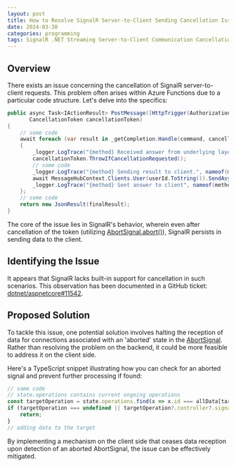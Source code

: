 ```yaml
---
layout: post
title: How to Resolve SignalR Server-to-Client Sending Cancellation Issue
date: 2024-03-30
categories: programming
tags: SignalR .NET Streaming Server-to-Client Communication Cancellation Issue
---
```


## Overview

There exists an issue concerning the cancellation of SignalR server-to-client requests. This problem often arises within Azure Functions due to a particular code structure. Let's delve into the specifics:

```csharp
public async Task<IActionResult> PostMessage([HttpTrigger(AuthorizationLevel.Function, "post", Route = "{userId}/data")] HttpRequestData req, Guid userId,
       CancellationToken cancellationToken)
{
    // some code
    await foreach (var result in _getCompletion.Handle(command, cancellationToken))
    {
        _logger.LogTrace("{method} Received answer from underlying layer: {completinResult.Content}.", nameof(method), result.Content);
        cancellationToken.ThrowIfCancellationRequested();
        // some code
        _logger.LogTrace("{method} Sending result to client.", nameof(method));
        await MessageHubContext.Clients.User(userId.ToString()).SendAsync(NewPartOfResultReceived, result, cancellationToken);
        _logger.LogTrace("{method} Sent answer to client", nameof(method));
    };
    // some code
    return new JsonResult(finalResult);
}
```

The core of the issue lies in SignalR's behavior, wherein even after cancellation of the token (utilizing [AbortSignal.abort()](https://developer.mozilla.org/en-US/docs/Web/API/AbortSignal/abort_static)), SignalR persists in sending data to the client.

## Identifying the Issue

It appears that SignalR lacks built-in support for cancellation in such scenarios. This observation has been documented in a GitHub ticket: [dotnet/aspnetcore#11542](https://github.com/dotnet/aspnetcore/issues/11542).

## Proposed Solution

To tackle this issue, one potential solution involves halting the reception of data for connections associated with an 'aborted' state in the [AbortSignal](https://developer.mozilla.org/en-US/docs/Web/API/AbortSignal). Rather than resolving the problem on the backend, it could be more feasible to address it on the client side.

Here's a TypeScript snippet illustrating how you can check for an aborted signal and prevent further processing if found:

```ts
// some code
// state.operations contains current ongoing operations
const targetOperation = state.operations.find(x => x.id === allData[targetData].operationId);
if (targetOperation === undefined || targetOperation?.controller?.signal.aborted) {
    return;
}
// adding data to the target
```

By implementing a mechanism on the client side that ceases data reception upon detection of an aborted AbortSignal, the issue can be effectively mitigated.
